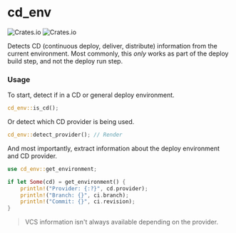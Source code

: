 # cd_env

![Crates.io](https://img.shields.io/crates/v/cd_env) ![Crates.io](https://img.shields.io/crates/d/cd_env)

Detects CD (continuous deploy, deliver, distribute) information from the current environment. Most commonly, this _only_ works as part of the deploy build step, and not the deploy run step.

### Usage

To start, detect if in a CD or general deploy environment.

```rust
cd_env::is_cd();
```

Or detect which CD provider is being used.

```rust
cd_env::detect_provider(); // Render
```

And most importantly, extract information about the deploy environment and CD provider.

```rust
use cd_env::get_environment;

if let Some(cd) = get_environment() {
	println!("Provider: {:?}", cd.provider);
	println!("Branch: {}", ci.branch);
	println!("Commit: {}", ci.revision);
}
```

> VCS information isn't always available depending on the provider.
